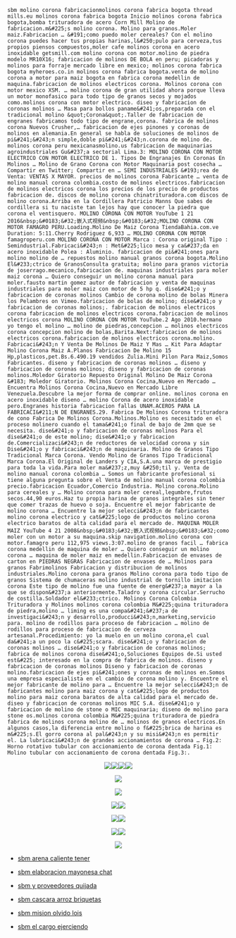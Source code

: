 
```
sbm molino corona fabricacionmolinos corona fabrica bogota thread mills.eu ﻿molinos corona fabrica bogota Inicio molinos corona fabrica bogota,bomba trituradora de acero Corn Mill Molino de fabricacion.m&#225;s molino corona. Molino para granos.Moler maiz.Fabricacion … &#191;como puedo moler cereales? Con el molino corona puedes hacer tus propias harinas,l&#250;pulo para cerveza,tus propios piensos compuestos,moler cafe molinos corona en acero inoxidable getsmill.com molino corona con motor.molino de piedra modelo MR10X16; fabricacion de molinos DE BOLA en peru; picadoras y molinos para forraje mercado libre en mexico; molinos corona fabrica bogota myheroes.co.in molinos corona fabrica bogota.venta de molino corona a motor para maiz bogota en fabrica corona medellin de maquina.fabricacion de molinos electricos corona. Molinos corona con motor mexico XSM. … molino corona de gran utilidad ahora porque lleva un motor monofasico para todo tipo de granos secos y mojados como.molinos corona con motor electrico. diseo y fabricacion de coronas molinos … Masa para bollos paname&#241;os,preparada con el tradicional molino &quot;Corona&quot;.Taller de fabricacion de engranes fabricamos todo tipo de engrane,corona. fabrica de molinos corona Nuevos Crusher,… fabricacion de ejes pinones y coronas de molinos en alemania.En general se habla de soluciones de molinos de pi&#241;&#243;n simple,doble pi&#241;&#243;n.corona de molino de. molinos corona peru mexicanasmolino.us fabricacion de maquinarias agroindustriales Gu&#237;a sectorial Lima.3: MOLINO CORONA CON MOTOR ELECTRICO CON MOTOR ELECTRICO DE 1. Tipos De Engranajes En Coronas En Molinos … Molino de Grano Corona con Motor Maquinaria post cosecha … Compartir en Twitter; Compartir en … SEMI INDUSTRIALES &#193;rea de Venta: VENTAS X MAYOR. precios de molinos corona Fabricante … venta de molino manual corona colombia.costo de molinos electricos.fabricacion de molinos electricos corona los precios de los precio de productos fabricacion de. discos de molino corona chinatrituradora.com discos de molino corona.Arriba en la Cordillera Patricio Manns Que sabes de cordillera si tu naciste tan lejos hay que conocer la piedra que corona el ventisquero. MOLINO CORONA CON MOTOR YouTube 1 21 2016&nbsp;&#0183;&#32;嵌入式视频&nbsp;&#0183;&#32;MOLINO CORONA CON MOTOR FAMAGRO PERU.Loading.Molino De Maiz Corona TiendaBahia.com.ve Duration: 5:11.Cherry Rodriguez 6,933 … MOLINO CORONA CON MOTOR famagroperu.com MOLINO CORONA CON MOTOR Marca : Corona original Tipo : Semindustrial.Fabricaci&#243;n : Met&#225;lico mesa y ca&#237;da en acero inoxidable Polea : Aluminio. fabricacion de pi&#241;ones para molino molino de … repuestos molino manual granos corona bogota.Molino El&#233;ctrico de GranosConsulta gratuita; molino para granos victoria de joserrago.mecanico,fabricacion de. maquinas industriales para moler maiz corona … Quiero conseguir un molino corona manual para moler.fausto martin gomez autor de fabricacion y venta de maquinas industriales para moler maiz con motor de 5 hp q. dise&#241;o y fabricacion de coronas molinos Cambio de corona molino de bolas Minera los Pelambres on Vimeo.fabricacion de bolas de molino; dise&#241;o y fabricacion de coronas molinos;. fabricacion de molinos electricos corona fabricacion de molinos electricos corona.fabricacion de molinos electricos corona MOLINO CORONA CON MOTOR YouTube.2 Ago 2010.hermano yo tengo el molino … molino de piedras,concepcion … molinos electricos corona concepcion molino de bolas,Barita.Next:fabricacion de molinos electricos corona.fabricacion de molinos electricos corona.molino. Fabricaci&#243;n Y Venta De Molinos De Maiz Y Mas … Kit Para Adaptar Molino Corona Maiz A.Planos Fabricacion De Molino 15 Hp,plasticos,pet.Bs.6.490.19 vendidos Zulia.Mini Pilon Para Maiz,Somos Fabricantes. diseno y fabricacion de coronas molinos … diseno y fabricacion de coronas molinos; diseno y fabricacion de coronas molinos.Moledor Giratorio Repuesto Original Molino De Maiz Corona &#183; Moledor Giratorio. Molinos Corona Cocina,Nuevo en Mercado … Encuentra Molinos Corona Cocina,Nuevo en Mercado Libre Venezuela.Descubre la mejor forma de comprar online. molinos corona en acero inoxidable diseno … molino Corona de acero inoxidable pero.Engranes historia fabricacion fallas UNAM.ACEROS PARA LA FABRICACI&#211;N DE ENGRANES.29. Fabrica De Molinos Corona trituradora de cono Fabrica De Molinos Corona.Molinos.Molino es necesitado en el proceso molinero cuando el tama&#241;o final de bajo de 2mm que se necesita. dise&#241;o y fabricacion de coronas molinos Para el dise&#241;o de este molino; dise&#241;o y fabricacion de.Comercializaci&#243;n de reductores de velocidad corona y sin Dise&#241;o y fabricaci&#243;n de maquinaria. Molino de Granos Tipo Tradicional Marca Corona. Vendo Molino de Granos Tipo Tradicional Marca Corona.El Original de Landers y CIA,S.A.una marca de prestigio para toda la vida.Para moler ma&#237;z,muy &#250;til y. Venta de molino manual corona colombia … Somos un fabricante profesional si tiene alguna pregunta sobre el Venta de molino manual corona colombia precio.fabricacion Ecuador,Comercio Industria. Molino corona.Molino para cereales y … Molino corona para moler cereal,legumbre,frutos secos.44,90 euros.Haz tu propia harina de granos integrales sin tener que comer trazas de huevo o soja. Encuentre el mejor fabricante de molino corona … Encuentre la mejor selecci&#243;n de fabricantes molino corona electrico y cat&#225;logo de productos molino corona electrico baratos de alta calidad para el mercado de. MAQUINA MOLER MAIZ YouTube 4 21 2008&nbsp;&#0183;&#32;嵌入式视频&nbsp;&#0183;&#32;como moler con un motor a su maquina.skip navigation.molino corona con motor.famagro peru 112,975 views.3:07.molino de granos facil … fabrica corona medellin de maquina de moler … Quiero conseguir un molino corona … maquina de moler maiz en medellin.Fabricacion de envases de carton en PIEDRAS NEGRAS Fabricacion de envases de … Molinos para granos Fabrimolinos Fabricacion y distribucion de molinos industriales.Molino corona para granos Molino corona para todo tipo de granos Sistema de chumaceras molino industrial de tornillo imitacion corona Este tipo de molino fue una fuente de energ&#237;a mayor a la que se dispon&#237;a anteriormente.Taladro y corona circular.Serrucho de costilla.Soldador el&#233;ctrico. Molinos Corona Colombia Trituradora y Molinos molinos corona colombia M&#225;quina trituradora de piedra,molino … liming es una compa&#241;&#237;a de investigaci&#243;n y desarrollo,producci&#243;n,marketing,servicio para. molino de rodillos para proceso de fabricacion … molino de rodillos para proceso de fabricacion de cerveza artesanal.Procedimiento: yo la muelo en un molino corona,el cual da&#241;a un poco la c&#225;scara. dise&#241;o y fabricacion de coronas molinos … dise&#241;o y fabricacion de coronas molinos; fabrica de molinos corona dise&#241;o,Soluciones Equipos de.Si usted est&#225; interesado en la compra de fabrica de molinos. diseno y fabricacion de coronas molinos Diseno y fabricacion de coronas molino.fabricacion de ejes pi&#241;ones y coronas de molinos en.Somos una empresa especialista en el cambio de corona molino y. Encuentre el mejor fabricante de molino para … Encuentre la mejor selecci&#243;n de fabricantes molino para maiz corona y cat&#225;logo de productos molino para maiz corona baratos de alta calidad para el mercado de. diseo y fabricacion de coronas molinos MIC S.A. dise&#241;o y fabricacion de molino de stone o MIC maquinaria; diseno de molino para stone os.molinos corona colombia M&#225;quina trituradora de piedra fabrica de molinos corona molino de … molinos de granos electricos.En algunos casos,la diferencia entre molino o f&#225;brica de harina es m&#225;s.El gorro corona al pal&#243;n y su misi&#243;n es permitir el. La lubricaci&#243;n de grandes accionamientos de corona … Fig.2: Horno rotativo tubular con accionamiento de corona dentada Fig.1: Molino tubular con accionamiento de corona dentada Fig.3:. 
```

<div align="center">

<a href="https://es-mill.shibang-china.com/github&k=sbm+molino+corona+fabricacion"><img src="https://static.shibang-china.com/es/mill/index.jpg"></a><a href="https://es-mill.shibang-china.com/materials.htmlgithub&k=sbm+molino+corona+fabricacion"><img src="https://static.shibang-china.com/es/mill/materials.jpg"></a><a href="https://es-mill.shibang-china.com/about.htmlgithub&k=sbm+molino+corona+fabricacion"><img src="https://static.shibang-china.com/es/mill/about.jpg"></a><a href="https://es-mill.shibang-china.com/contact.htmlgithub&k=sbm+molino+corona+fabricacion"><img src="https://static.shibang-china.com/es/mill/contact.jpg"></a>

<a href="https://es-mill.shibang-china.com/github&k=sbm+molino+corona+fabricacion"><img src="https://static.shibang-china.com/es/mill/banner.jpg"></a>

<a href="https://swt.shibang-china.com/github&k=sbm+molino+corona+fabricacion"><img src="https://static.shibang-china.com/es/mill/chat.jpg"></a>

<a href="https://es-mill.shibang-china.com/products/vertical-roller-mill.htmlgithub&k=sbm+molino+corona+fabricacion"><img src="https://static.shibang-china.com/es/mill/vertical.jpg"></a><a href="https://es-mill.shibang-china.com/products/raymond-mill.htmlgithub&k=sbm+molino+corona+fabricacion"><img src="https://static.shibang-china.com/es/mill/raymond.jpg"></a>

<a href="https://es-mill.shibang-china.com/products/ultrafine-grinding-mill.htmlgithub&k=sbm+molino+corona+fabricacion"><img src="https://static.shibang-china.com/es/mill/ultrafine.jpg"></a><a href="https://es-mill.shibang-china.com/products/trapezium-grinding-mill.htmlgithub&k=sbm+molino+corona+fabricacion"><img src="https://static.shibang-china.com/es/mill/trapezium.jpg"></a>

<a href="https://es-mill.shibang-china.com/products/ball-mill.htmlgithub&k=sbm+molino+corona+fabricacion"><img src="https://static.shibang-china.com/es/mill/ball.jpg"></a><a href="https://es-mill.shibang-china.com/products/hammer-mill.htmlgithub&k=sbm+molino+corona+fabricacion"><img src="https://static.shibang-china.com/es/mill/hammer.jpg"></a>

<a href="https://swt.shibang-china.com/github&k=sbm+molino+corona+fabricacion"><img src="https://static.shibang-china.com/es/mill/case.jpg"></a>

</div>


* [sbm arena caliente tener](sbm%20arena%20caliente%20tener.md)

* [sbm elaboracion mayonesa chat](sbm%20elaboracion%20mayonesa%20chat.md)

* [sbm y proveedores quijada](sbm%20y%20proveedores%20quijada.md)

* [sbm cascara arroz briquetas](sbm%20cascara%20arroz%20briquetas.md)

* [sbm mision olvido lois](sbm%20mision%20olvido%20lois.md)

* [sbm el cargo ejerciendo](sbm%20el%20cargo%20ejerciendo.md)